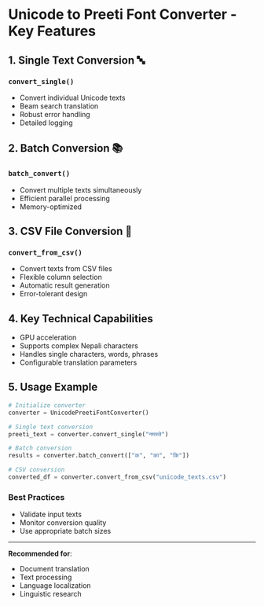 

# Unicode to Preeti Font Converter - Key Features

## 1. Single Text Conversion 🔤

### `convert_single()`
- Convert individual Unicode texts
- Beam search translation
- Robust error handling
- Detailed logging

## 2. Batch Conversion 📚

### `batch_convert()`
- Convert multiple texts simultaneously
- Efficient parallel processing
- Memory-optimized

## 3. CSV File Conversion 📄

### `convert_from_csv()`
- Convert texts from CSV files
- Flexible column selection
- Automatic result generation
- Error-tolerant design

## 4. Key Technical Capabilities

- GPU acceleration
- Supports complex Nepali characters
- Handles single characters, words, phrases
- Configurable translation parameters

## 5. Usage Example

```python
# Initialize converter
converter = UnicodePreetiFontConverter()

# Single text conversion
preeti_text = converter.convert_single("नमस्ते")

# Batch conversion
results = converter.batch_convert(["क", "का", "कि"])

# CSV conversion
converted_df = converter.convert_from_csv("unicode_texts.csv")
```

### Best Practices
- Validate input texts
- Monitor conversion quality
- Use appropriate batch sizes

---

**Recommended for**: 
- Document translation
- Text processing
- Language localization
- Linguistic research
